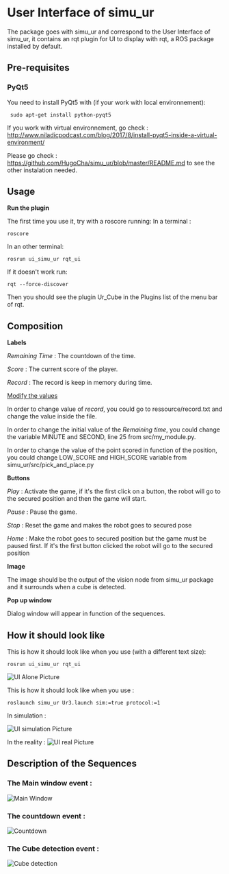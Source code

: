 # User Interface of simu_ur

The package goes with simu\_ur and correspond to the User Interface of simu\_ur, it contains an rqt plugin for UI to display with rqt, a ROS package installed by default. 

## Pre-requisites

### PyQt5

You need to install PyQt5 with (if your work with local environnement):
<pre><code> sudo apt-get install python-pyqt5 </code></pre>

If you work with virtual environnement, go check : http://www.niladicpodcast.com/blog/2017/8/install-pyqt5-inside-a-virtual-environment/


Please go check : https://github.com/HugoCha/simu_ur/blob/master/README.md to see the other instalation needed.

## Usage

**Run the plugin**

The first time you use it, try with a roscore running:
In a terminal :
<pre><code>roscore</code></pre>

In an other terminal:
<pre><code>rosrun ui_simu_ur rqt_ui</code></pre>

If it doesn't work run:
<pre><code>rqt --force-discover</code></pre>

Then you should see the plugin Ur_Cube in the Plugins list of the menu bar of rqt.

## Composition

**Labels**

<i> Remaining Time </i> : The countdown of the time.

<i> Score </i> : The current score of the player.

<i> Record </i> : The record is keep in memory during time.


<ins>Modify the values</ins>

In order to change value of <i>record</i>, you could go to ressource/record.txt and change the value inside the file.

In order to change the initial value of the <i>Remaining time</i>, you could change the variable MINUTE and SECOND, line 25 from src/my_module.py.

In order to change the value of the point scored in function of the position, you could change LOW_SCORE and HIGH_SCORE variable from simu_ur/src/pick_and_place.py

**Buttons**

<i> Play </i> : Activate the game, if it's the first click on a button, the robot will go to the secured position and then the game will start. 

<i> Pause </i> : Pause the game.

<i> Stop </i> : Reset the game and makes the robot goes to secured pose

<i> Home </i> :  Make the robot goes to secured position but the game must be paused first. If it's the first button clicked the robot will go to the secured position

**Image**

The image should be the output of the vision node from simu_ur package and it surrounds when a cube is detected. 

**Pop up window**

Dialog window will appear in function of the sequences.

## How it should look like


This is how it should look like when you use (with a different text size):
<pre><code>rosrun ui_simu_ur rqt_ui</code></pre>

![UI Alone Picture](https://gitlab.inria.fr/auctus/simuurui/-/raw/master/resource/UI_alone_picture.png)

This is how it should look like when you use :
<pre><code>roslaunch simu_ur Ur3.launch sim:=true protocol:=1</code></pre>

In simulation :

![UI simulation Picture](https://github.com/HugoCha/ui_simu_ur/-/raw/master/resource/UI_picture.png)

In the reality :
![UI real Picture](https://github.com/HugoCha/ui_simu_ur/-/raw/master/resource/UI_real.png)


## Description of the Sequences

### The Main window event :

![Main Window](https://gitlab.inria.fr/auctus/simuurui/-/raw/master/resource/Main_process.png)


### The countdown event :

![Countdown](https://github.com/HugoCha/ui_simu_ur/-/raw/master/resource/Countdown.png)

### The Cube detection event :

![Cube detection](https://github.com/HugoCha/ui_simu_ur/-/raw/master/resource/cube_detect.png)
